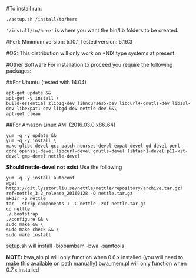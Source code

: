 #To install run:

`./setup.sh /install/to/here`

`'/install/to/here'` is where you want the bin/lib folders to be created.

#Perl:
  Minimum version: 5.10.1
  Tested version: 5.16.3

#OS:
  This distribution will only work on *NIX type systems at present.

#Other Software
  For installation to proceed you require the following packages:


##For Ubuntu (tested with 14.04)
```
apt-get update &&
apt-get -y install \
build-essential zlib1g-dev libncurses5-dev libcurl4-gnutls-dev libssl-dev libexpat1-dev libgd-dev nettle-dev &&\
apt-get clean
```

##For Amazon Linux AMI (2016.03.0 x86_64)
```
yum -q -y update && 
yum -q -y install \
make glibc-devel gcc patch ncurses-devel expat-devel gd-devel perl-core openssl-devel libcurl-devel gnutls-devel libtasn1-devel p11-kit-devel gmp-devel nettle-devel 
```

**Should nettle-devel not exist**
Use the following

```
yum -q -y install autoconf
wget https://git.lysator.liu.se/nettle/nettle/repository/archive.tar.gz?ref=nettle_3.2_release_20160128 -O nettle.tar.gz
mkdir -p nettle
tar --strip-components 1 -C nettle -zxf nettle.tar.gz
cd nettle
./.bootstrap
./configure && \
sudo make && \
sudo make check && \
sudo make install
```

setup.sh will install
-biobambam
-bwa
-samtools

**NOTE:** 
bwa_aln.pl will only function when 0.6.x installed
(you will need to make this available on path manually)
bwa_mem.pl will only function when 0.7.x installed

